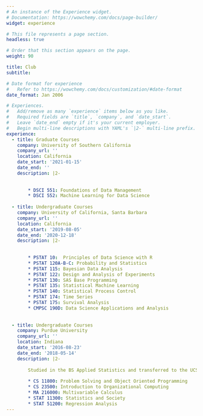 ```yaml
---
# An instance of the Experience widget.
# Documentation: https://wowchemy.com/docs/page-builder/
widget: experience

# This file represents a page section.
headless: true

# Order that this section appears on the page.
weight: 90

title: Club
subtitle:

# Date format for experience
#   Refer to https://wowchemy.com/docs/customization/#date-format
date_format: Jan 2006

# Experiences.
#   Add/remove as many `experience` items below as you like.
#   Required fields are `title`, `company`, and `date_start`.
#   Leave `date_end` empty if it's your current employer.
#   Begin multi-line descriptions with YAML's `|2-` multi-line prefix.
experience:
  - title: Graduate Courses
    company: University of Southern California
    company_url: ''
    location: California
    date_start: '2021-01-15'
    date_end: ''
    description: |2-
        
        
        * DSCI 551: Foundations of Data Management
        * DSCI 552: Machine Learning for Data Science
        
  - title: Undergraduate Courses
    company: University of California, Santa Barbara
    company_url: ''
    location: California
    date_start: '2019-08-05'
    date_end: '2020-12-18'
    description: |2-
    
        
        * PSTAT 10:  Principles of Data Science with R
        * PSTAT 120A-B-C: Probability and Statistics
        * PSTAT 115: Bayesian Data Analysis
        * PSTAT 122: Design and Analysis of Experiments
        * PSTAT 130: SAS Base Programming
        * PSTAT 135: Statistical Machine Learning
        * PSTAT 140: Statistical Process Control
        * PSTAT 174: Time Series
        * PSTAT 175: Survival Analysis
        * CMPSC 190D: Data Science Applications and Analysis
        
        
  - title: Undergraduate Courses
    company: Purdue University
    company_url: ''
    location: Indiana
    date_start: '2016-08-23'
    date_end: '2018-05-14'
    description: |2-
    
        Studied in the BS Applied Statistics and transferred to the UCSB 
        
        * CS 11800: Problem Solving and Object Oriented Programming
        * CS 23500: Introduction to Organizational Computing
        * MA 216000: Multivariable Calculus
        * STAT 11300: Statistics and Society
        * STAT 51200: Regression Analysis
---
```

